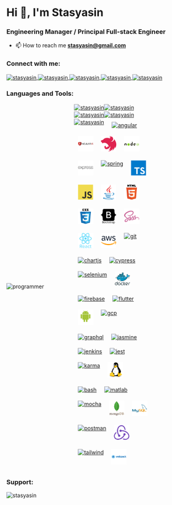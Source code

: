 <h1 align="left">Hi 👋, I'm Stasyasin</h1>
<h3 align="left">Engineering Manager / Principal Full-stack Engineer</h3>

- 📫 How to reach me **stasyasin@gmail.com**

<h3 align="left">Connect with me:</h3>
<div align="left">
  <a href="https://twitter.com/stasyasin" target="blank">
    <img align="center"
         src="https://raw.githubusercontent.com/rahuldkjain/github-profile-readme-generator/master/src/images/icons/Social/twitter.svg"
         alt="stasyasin" height="30" width="40"/>
  </a>
  <a href="https://linkedin.com/in/stasyasin" target="blank">
    <img align="center"
         src="https://raw.githubusercontent.com/rahuldkjain/github-profile-readme-generator/master/src/images/icons/Social/linked-in-alt.svg"
         alt="stasyasin" height="30" width="40"/>
  </a>
  <a href="https://fb.com/stasyasin" target="blank">
    <img align="center"
         src="https://raw.githubusercontent.com/rahuldkjain/github-profile-readme-generator/master/src/images/icons/Social/facebook.svg"
         alt="stasyasin" height="30" width="40"/>
  </a>
  <a href="https://instagram.com/stasyasin" target="blank">
    <img align="center"
         src="https://raw.githubusercontent.com/rahuldkjain/github-profile-readme-generator/master/src/images/icons/Social/instagram.svg"
         alt="stasyasin" height="30" width="40"/>
  </a>
  <a href="https://www.hackerrank.com/stasyasin" target="blank">
    <img align="center"
         src="https://raw.githubusercontent.com/rahuldkjain/github-profile-readme-generator/master/src/images/icons/Social/hackerrank.svg"
         alt="stasyasin" height="30" width="40"/>
  </a>
</div>

<h3 align="left">Languages and Tools:</h3>
<div style="display: flex; align-items: center;">
  <div style="width: 35%;">
    <img src="https://i.pinimg.com/originals/e4/26/70/e426702edf874b181aced1e2fa5c6cde.gif" alt="programmer">
  </div>
  <div style="width: 40%; display: flex; flex-wrap: wrap; justify-content: flex-start;">
  <a href="https://twitter.com/stasyasin" target="blank">
    <img align="center"
         src="https://raw.githubusercontent.com/rahuldkjain/github-profile-readme-generator/master/src/images/icons/Social/twitter.svg"
         alt="stasyasin" height="30" width="40"/>
  </a>
  <a href="https://linkedin.com/in/stasyasin" target="blank">
    <img align="center"
         src="https://raw.githubusercontent.com/rahuldkjain/github-profile-readme-generator/master/src/images/icons/Social/linked-in-alt.svg"
         alt="stasyasin" height="30" width="40"/>
  </a>
  <a href="https://fb.com/stasyasin" target="blank">
    <img align="center"
         src="https://raw.githubusercontent.com/rahuldkjain/github-profile-readme-generator/master/src/images/icons/Social/facebook.svg"
         alt="stasyasin" height="30" width="40"/>
  </a>
  <a href="https://instagram.com/stasyasin" target="blank">
    <img align="center"
         src="https://raw.githubusercontent.com/rahuldkjain/github-profile-readme-generator/master/src/images/icons/Social/instagram.svg"
         alt="stasyasin" height="30" width="40"/>
  </a>
  <a href="https://www.hackerrank.com/stasyasin" target="blank">
    <img align="center"
         src="https://raw.githubusercontent.com/rahuldkjain/github-profile-readme-generator/master/src/images/icons/Social/hackerrank.svg"
         alt="stasyasin" height="30" width="40"/>
  </a>    
<div style="margin: 10px;">
      <a style="margin: 10px;" href="https://angular.io" target="_blank" rel="noreferrer">
        <img src="https://angular.io/assets/images/logos/angular/angular.svg" alt="angular" width="40" height="40">
      </a>
    </div>
    <div style="margin: 10px;">
      <a href="https://angular.io" target="_blank" rel="noreferrer">
        <img
          src="https://raw.githubusercontent.com/devicons/devicon/master/icons/angularjs/angularjs-original-wordmark.svg"
          alt="angularjs" width="40" height="40">
      </a>
    </div>
    <div style="margin: 10px;">
      <a href="https://nestjs.com/" target="_blank" rel="noreferrer">
        <img src="https://raw.githubusercontent.com/devicons/devicon/master/icons/nestjs/nestjs-plain.svg" alt="nestjs"
             width="40" height="40">
      </a>
    </div>
    <div style="margin: 10px;">
      <a href="https://nodejs.org" target="_blank" rel="noreferrer">
        <img src="https://raw.githubusercontent.com/devicons/devicon/master/icons/nodejs/nodejs-original-wordmark.svg"
             alt="nodejs" width="40" height="40">
      </a>
    </div>
    <div style="margin: 10px;">
      <a href="https://expressjs.com" target="_blank" rel="noreferrer">
        <img src="https://raw.githubusercontent.com/devicons/devicon/master/icons/express/express-original-wordmark.svg"
             alt="express" width="40" height="40">
      </a>
    </div>
    <div style="margin: 10px;">
      <a href="https://spring.io/" target="_blank" rel="noreferrer">
        <img src="https://www.vectorlogo.zone/logos/springio/springio-icon.svg" alt="spring" width="40" height="40">
      </a>
    </div>
    <div style="margin: 10px;">
      <a href="https://www.typescriptlang.org/" target="_blank" rel="noreferrer">
        <img src="https://raw.githubusercontent.com/devicons/devicon/master/icons/typescript/typescript-original.svg"
             alt="typescript" width="40" height="40">
      </a>
    </div>
    <div style="margin: 10px;">
      <a href="https://developer.mozilla.org/en-US/docs/Web/JavaScript" target="_blank"
         rel="noreferrer">
        <img src="https://raw.githubusercontent.com/devicons/devicon/master/icons/javascript/javascript-original.svg"
             alt="javascript" width="40" height="40">
      </a>
    </div>
    <div style="margin: 10px;">
      <a href="https://www.java.com" target="_blank" rel="noreferrer">
        <img src="https://raw.githubusercontent.com/devicons/devicon/master/icons/java/java-original.svg" alt="java"
             width="40"
             height="40">
      </a>
    </div>
    <div style="margin: 10px;">
      <a href="https://www.w3.org/html/" target="_blank" rel="noreferrer">
        <img src="https://raw.githubusercontent.com/devicons/devicon/master/icons/html5/html5-original-wordmark.svg"
             alt="html5" width="40" height="40">
      </a>
    </div>
    <div style="margin: 10px;">
      <a href="https://www.w3schools.com/css/" target="_blank" rel="noreferrer">
        <img src="https://raw.githubusercontent.com/devicons/devicon/master/icons/css3/css3-original-wordmark.svg"
             alt="css3"
             width="40" height="40">
      </a>
    </div>
    <div style="margin: 10px;">
      <a href="https://getbootstrap.com" target="_blank" rel="noreferrer">
        <img
          src="https://raw.githubusercontent.com/devicons/devicon/master/icons/bootstrap/bootstrap-plain-wordmark.svg"
          alt="bootstrap" width="40" height="40">
      </a>
    </div>
    <div style="margin: 10px;">
      <a href="https://sass-lang.com" target="_blank" rel="noreferrer">
        <img src="https://raw.githubusercontent.com/devicons/devicon/master/icons/sass/sass-original.svg" alt="sass"
             width="40"
             height="40">
      </a>
    </div>
    <div style="margin: 10px;">
      <a href="https://reactjs.org/" target="_blank" rel="noreferrer">
        <img src="https://raw.githubusercontent.com/devicons/devicon/master/icons/react/react-original-wordmark.svg"
             alt="react" width="40" height="40">
      </a>
    </div>
    <div style="margin: 10px;">
      <a href="https://aws.amazon.com" target="_blank" rel="noreferrer">
        <img
          src="https://raw.githubusercontent.com/devicons/devicon/master/icons/amazonwebservices/amazonwebservices-original-wordmark.svg"
          alt="aws" width="40" height="40">
      </a>
    </div>
    <div style="margin: 10px;">
      <a href="https://git-scm.com/" target="_blank" rel="noreferrer">
        <img src="https://www.vectorlogo.zone/logos/git-scm/git-scm-icon.svg" alt="git" width="40" height="40">
      </a>
    </div>
    <div style="margin: 10px;">
      <a href="https://www.chartjs.org" target="_blank" rel="noreferrer">
        <img src="https://www.chartjs.org/media/logo-title.svg" alt="chartjs" width="40" height="40">
      </a>
    </div>
    <div style="margin: 10px;">
      <a href="https://www.cypress.io" target="_blank" rel="noreferrer">
        <img
          src="https://raw.githubusercontent.com/simple-icons/simple-icons/6e46ec1fc23b60c8fd0d2f2ff46db82e16dbd75f/icons/cypress.svg"
          alt="cypress" width="40" height="40">
      </a>
    </div>
    <div style="margin: 10px;">
      <a href="https://www.selenium.dev" target="_blank" rel="noreferrer">
        <img
          src="https://raw.githubusercontent.com/detain/svg-logos/780f25886640cef088af994181646db2f6b1a3f8/svg/selenium-logo.svg"
          alt="selenium" width="40" height="40">
      </a>
    </div>
    <div style="margin: 10px;">
      <a href="https://www.docker.com/" target="_blank" rel="noreferrer">
        <img src="https://raw.githubusercontent.com/devicons/devicon/master/icons/docker/docker-original-wordmark.svg"
             alt="docker" width="40" height="40">
      </a>
    </div>
    <div style="margin: 10px;">
      <a href="https://firebase.google.com/" target="_blank" rel="noreferrer">
        <img src="https://www.vectorlogo.zone/logos/firebase/firebase-icon.svg" alt="firebase" width="40" height="40">
      </a>
    </div>
    <div style="margin: 10px;">
      <a href="https://flutter.dev" target="_blank" rel="noreferrer">
        <img src="https://www.vectorlogo.zone/logos/flutterio/flutterio-icon.svg" alt="flutter" width="40" height="40">
      </a>
    </div>
    <div style="margin: 10px;">
      <a href="https://developer.android.com" target="_blank" rel="noreferrer">
        <img
          src="https://raw.githubusercontent.com/devicons/devicon/master/icons/android/android-original-wordmark.svg"
          alt="android" width="40" height="40">
      </a>
    </div>
    <div style="margin: 10px;">
      <a href="https://cloud.google.com" target="_blank" rel="noreferrer">
        <img src="https://www.vectorlogo.zone/logos/google_cloud/google_cloud-icon.svg" alt="gcp" width="40"
             height="40">
      </a>
    </div>
    <div style="margin: 10px;">
      <a href="https://graphql.org" target="_blank" rel="noreferrer">
        <img src="https://www.vectorlogo.zone/logos/graphql/graphql-icon.svg" alt="graphql" width="40" height="40">
      </a>
    </div>
    <div style="margin: 10px;">
      <a href="https://jasmine.github.io/" target="_blank" rel="noreferrer">
        <img src="https://www.vectorlogo.zone/logos/jasmine/jasmine-icon.svg" alt="jasmine" width="40" height="40">
      </a>
    </div>
    <div style="margin: 10px;">
      <a href="https://www.jenkins.io" target="_blank" rel="noreferrer">
        <img src="https://www.vectorlogo.zone/logos/jenkins/jenkins-icon.svg" alt="jenkins" width="40" height="40">
      </a>
    </div>
    <div style="margin: 10px;">
      <a href="https://jestjs.io" target="_blank" rel="noreferrer">
        <img src="https://www.vectorlogo.zone/logos/jestjsio/jestjsio-icon.svg" alt="jest" width="40" height="40">
      </a>
    </div>
    <div style="margin: 10px;">
      <a href="https://karma-runner.github.io/latest/index.html" target="_blank" rel="noreferrer">
        <img
          src="https://raw.githubusercontent.com/detain/svg-logos/780f25886640cef088af994181646db2f6b1a3f8/svg/karma.svg"
          alt="karma" width="40" height="40">
      </a>
    </div>
    <div style="margin: 10px;">
      <a href="https://www.linux.org/" target="_blank" rel="noreferrer">
        <img src="https://raw.githubusercontent.com/devicons/devicon/master/icons/linux/linux-original.svg" alt="linux"
             width="40" height="40">
      </a>
    </div>
    <div style="margin: 10px;">
      <a href="https://www.gnu.org/software/bash/" target="_blank" rel="noreferrer">
        <img src="https://www.vectorlogo.zone/logos/gnu_bash/gnu_bash-icon.svg" alt="bash" width="40" height="40">
      </a>
    </div>
    <div style="margin: 10px;">
      <a href="https://www.mathworks.com/" target="_blank" rel="noreferrer">
        <img src="https://upload.wikimedia.org/wikipedia/commons/2/21/Matlab_Logo.png" alt="matlab" width="40"
             height="40">
      </a>
    </div>
    <div style="margin: 10px;">
      <a href="https://mochajs.org" target="_blank" rel="noreferrer">
        <img src="https://www.vectorlogo.zone/logos/mochajs/mochajs-icon.svg" alt="mocha" width="40" height="40">
      </a>
    </div>
    <div style="margin: 10px;">
      <a href="https://www.mongodb.com/" target="_blank" rel="noreferrer">
        <img src="https://raw.githubusercontent.com/devicons/devicon/master/icons/mongodb/mongodb-original-wordmark.svg"
             alt="mongodb" width="40" height="40">
      </a>
    </div>
    <div style="margin: 10px;">
      <a href="https://www.mysql.com/" target="_blank" rel="noreferrer">
        <img src="https://raw.githubusercontent.com/devicons/devicon/master/icons/mysql/mysql-original-wordmark.svg"
             alt="mysql" width="40" height="40">
      </a>
    </div>
    <div style="margin: 10px;">
      <a href="https://postman.com" target="_blank" rel="noreferrer">
        <img src="https://www.vectorlogo.zone/logos/getpostman/getpostman-icon.svg" alt="postman" width="40"
             height="40">
      </a>
    </div>
    <div style="margin: 10px;">
      <a href="https://redux.js.org" target="_blank" rel="noreferrer">
        <img src="https://raw.githubusercontent.com/devicons/devicon/master/icons/redux/redux-original.svg" alt="redux"
             width="40" height="40">
      </a>
    </div>
    <div style="margin: 10px;">
      <a href="https://tailwindcss.com/" target="_blank" rel="noreferrer">
        <img src="https://www.vectorlogo.zone/logos/tailwindcss/tailwindcss-icon.svg" alt="tailwind" width="40"
             height="40">
      </a>
    </div>
    <div style="margin: 10px;">
      <a href="https://webpack.js.org" target="_blank" rel="noreferrer">
        <img
          src="https://raw.githubusercontent.com/devicons/devicon/d00d0969292a6569d45b06d3f350f463a0107b0d/icons/webpack/webpack-original-wordmark.svg"
          alt="webpack" width="40" height="40">
      </a>
    </div>
  </div>
</div>
<h3 align="left">Support:</h3>
<p><a href="https://www.buymeacoffee.com/stasyasin">
  <img align="left"
       src="https://cdn.buymeacoffee.com/buttons/v2/default-yellow.png"
       height="50" width="210" alt="stasyasin"/></a></p><br><br>
